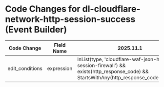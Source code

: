 # Code Changes for dl-cloudflare-network-http-session-success (Event Builder)

| Code Change | Field Name | 2025.11.1 | 2025.12.1 |
|-------------|------------|-----------|------------|
| edit_conditions | expression | InList(type, 'cloudflare-waf-json-http-session-firewall') && exists(http_response_code) && StartsWithAny(http_response_code,'1','2','3') | InList(type, 'cloudflare-waf-json-http-session-firewall') && StartsWithAny(http_response_code,'1','2','3') |